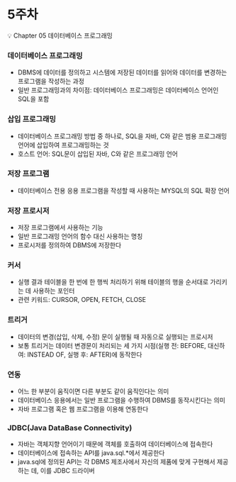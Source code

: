 # 5주차

<aside>
💡 Chapter 05 데이터베이스 프로그래밍

</aside>

### 데이터베이스 프로그래밍

- DBMS에 데이터를 정의하고 시스템에 저장된 데이터를 읽어와 데이터를 변경하는 프로그램을 작성하는 과정
- 일반 프로그래밍과의 차이점: 데이터베이스 프로그래밍은 데이터베이스 언어인 SQL을 포함

### 삽입 프로그래밍

- 데이터베이스 프로그래밍 방법 중 하나로, SQL을 자바, C와 같은 범용 프로그래밍 언어에 삽입하여 프로그래밍하는 것
- 호스트 언어: SQL문이 삽입된 자바, C와 같은 프로그래밍 언어

### 저장 프로그램

- 데이터베이스 전용 응용 프로그램을 작성할 때 사용하는 MYSQL의 SQL 확장 언어

### 저장 프로시저

- 저장 프로그램에서 사용하는 기능
- 일반 프로그래밍 언어의 함수 대신 사용하는 명칭
- 프로시저를 정의하여 DBMS에 저장한다

### 커서

- 실행 결과 테이블을 한 번에 한 행씩 처리하기 위해 테이블의 행을 순서대로 가리키는 데 사용하는 포인터
- 관련 키워드: CURSOR, OPEN, FETCH, CLOSE

### 트리거

- 데이터의 변경(삽입, 삭제, 수정) 문이 실행될 때 자동으로 실행되는 프로시저
- 보통 트리거는 데이터 변경문이 처리되는 세 가지 시점(실행 전: BEFORE, 대신하여: INSTEAD OF, 실행 후: AFTER)에 동작한다

### 연동

- 어느 한 부분이 움직이면 다른 부분도 같이 움직인다는 의미
- 데이터베이스 응용에서는 일반 프로그램을 수행하여 DBMS를 동작시킨다는 의미
- 자바 프로그램 혹은 웹 프로그램을 이용해 연동한다

### JDBC(Java DataBase Connectivity)

- 자바는 객체지향 언어이기 때문에 객체를 호출하여 데이터베이스에 접속한다
- 데이터베이스에 접속하는 API를 java.sql.*에서 제공한다
- java.sql에 정의된 API는 각 DBMS 제조사에서 자신의 제품에 맞게 구현해서 제공하는 데, 이를 JDBC 드라이버